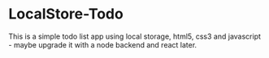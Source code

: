 # LocalStore-Todo
This is a simple todo list app using local storage, html5, css3 and javascript - maybe upgrade it with a node backend and react later.

